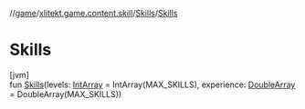 //[game](../../../index.md)/[xlitekt.game.content.skill](../index.md)/[Skills](index.md)/[Skills](-skills.md)

# Skills

[jvm]\
fun [Skills](-skills.md)(levels: [IntArray](https://kotlinlang.org/api/latest/jvm/stdlib/kotlin/-int-array/index.html) = IntArray(MAX_SKILLS), experience: [DoubleArray](https://kotlinlang.org/api/latest/jvm/stdlib/kotlin/-double-array/index.html) = DoubleArray(MAX_SKILLS))
